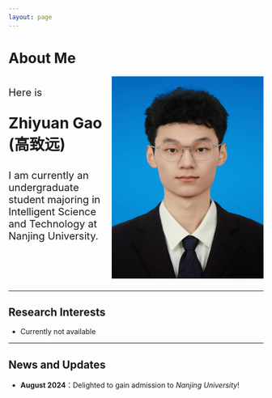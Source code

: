 ```yaml
---
layout: page
---
```


# About Me

 <div style="overflow: auto;">  
     <img src="https://raw.githubusercontent.com/nanyiwa/online-images/master/ID_photo.jpg" alt="ID_photo" style="float: right; width: 300px; height: 400px; margin-left: 15px; margin-bottom: 10px;">
     <p style="font-size: 20px;">Here is </p>
     <p style="font-size: 30px; font-weight: bold;">Zhiyuan Gao (高致远)</p>
     <p style="font-size: 20px;">I am currently an undergraduate student majoring in Intelligent Science and Technology at Nanjing University.</p> 
</div> 


---

## Research Interests

- Currently not available

---

## News and Updates

- **August 2024**：Delighted to gain admission to *Nanjing University*!

